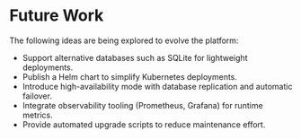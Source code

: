 # Future Work

The following ideas are being explored to evolve the platform:

- Support alternative databases such as SQLite for lightweight deployments.
- Publish a Helm chart to simplify Kubernetes deployments.
- Introduce high-availability mode with database replication and automatic failover.
- Integrate observability tooling (Prometheus, Grafana) for runtime metrics.
- Provide automated upgrade scripts to reduce maintenance effort.
